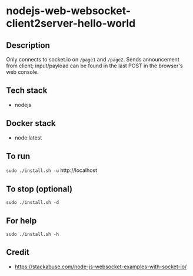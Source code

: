 # nodejs-web-websocket-client2server-hello-world

## Description
Only connects to socket.io on `/page1` and `/page2`.
Sends announcement from client; input/payload
can be found in the last POST in the browser's
web console.

## Tech stack
- nodejs

## Docker stack
- node:latest

## To run
`sudo ./install.sh -u`
http://localhost

## To stop (optional)
`sudo ./install.sh -d`

## For help
`sudo ./install.sh -h`

## Credit
- https://stackabuse.com/node-js-websocket-examples-with-socket-io/
